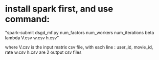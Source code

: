 # install spark first, and use command:

"spark-submit dsgd_mf.py num_factors num_workers num_iterations beta lambda V.csv w.csv h.csv"

where V.csv is the input matrix csv file, with each line : user_id, movie_id, rate
w.csv h.csv are 2 output csv files
